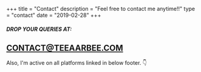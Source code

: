 +++
title = "Contact"
description = "Feel free to contact me anytime!!"
type = "contact"
date = "2019-02-28"
+++

##### DROP YOUR QUERIES AT:

##  [CONTACT@TEEAARBEE.COM](MAILTO:CONTACT@TEEAARBEE.COM)

Also, I'm active on all platforms linked in below footer. 👇


